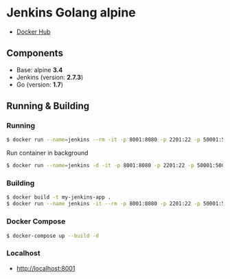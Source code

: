 # Jenkins Golang alpine

* [Docker Hub]

## Components

* Base: alpine **3.4**
* Jenkins (version: **2.7.3**)
* Go (version: **1.7**)

## Running & Building

### Running

```sh
$ docker run --name=jenkins --rm -it -p 8001:8080 -p 2201:22 -p 50001:50000 -v $(pwd)/var/jenkins_home:/var/jenkins_home -v $(pwd)/root/.ssh:/root/.ssh pitchanon/jenkins-golang-alpine 
```

Run container in background

```sh
$ docker run --name=jenkins -d -it -p 8001:8080 -p 2201:22 -p 50001:50000 --restart=always -v $(pwd)/var/jenkins_home:/var/jenkins_home -v $(pwd)/root/.ssh:/root/.ssh pitchanon/jenkins-golang-alpine 
```

### Building

```sh
$ docker build -t my-jenkins-app .
$ docker run --name jenkins -it --rm -p 8001:8080 -p 2201:22 -p 50001:50000 -v $(pwd)/var/jenkins_home:/var/jenkins_home -v $(pwd)/root/.ssh:/root/.ssh my-jenkins-app
```

### Docker Compose

```sh
$ docker-compose up --build -d
```

### Localhost
* [http://localhost:8001]

[Docker Hub]: https://hub.docker.com/r/pitchanon/jenkins-golang-alpine/
[http://localhost:8001]: http://localhost:8001
